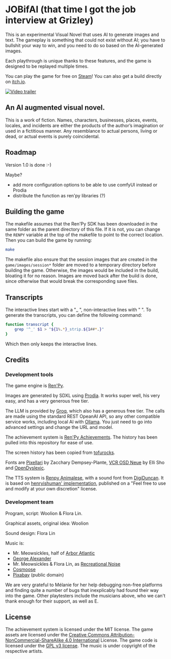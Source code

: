 # JOBifAI (that time I got the job interview at Grizley)

This is an experimental Visual Novel that uses AI to generate images and text.
The gameplay is something that could not exist without AI; you have to bullshit your way to win, and you need to do so based on the AI-generated images.

Each playthrough is unique thanks to these features, and the game is designed to be replayed multiple times.

You can play the game for free on [Steam](https://store.steampowered.com/app/3248650/JOBifAI/)!
You can also get a build directly on [itch.io](https://woolion.itch.io/jobifai).

[![Video trailer](https://img.youtube.com/vi/j1NsyamimcQ/maxresdefault.jpg)](https://www.youtube.com/watch?v=j1NsyamimcQ)

## An AI augmented visual novel.

This is a work of fiction. 
Names, characters, businesses, places, events, locales, and incidents are either the products of the author’s imagination or used in a fictitious manner. Any resemblance to actual persons, living or dead, or actual events is purely coincidental.

## Roadmap

Version 1.0 is done :-)

Maybe?
- add more configuration options to be able to use comfyUI instead or Prodia
- distribute the function as ren'py libraries (?)

## Building the game

The makefile assumes that the Ren'Py SDK has been downloaded in the same folder as the parent directory of this file. If it is not, you can change the `RENPY` variable at the top of  the makefile to point to the correct location. Then you can build the game by running:

```bash
make
```

The makefile also ensure that the session images that are created in the `game/images/session*` folder are moved to a temporary directory before building the game.
Otherwise, the images would be included in the build, bloating it for no reason.
Images are moved back after the build is done, since otherwise that would break the corresponding save files.

## Transcripts

The interactive lines start with a "_   ", non-interactive lines with "    ".
To generate the transcripts, you can define the following command:

```bash
function transcript {
    grep '^_' $1 > "${1%.*}_strip.${1##*.}"
}
```
Which then only keeps the interactive lines.

## Credits

### Development tools
The game engine is [Ren'Py](https://www.renpy.org/).

Images are generated by SDXL using [Prodia](https://prodia.com/). 
It works super well, his very easy, and has a very generous free tier.

The LLM is provided by [Groq](https://groq.com/), which also has a generous free tier.
The calls are made using the standard REST OpeanAI API, so any other compatible service works, including local AI with [Ollama](https://github.com/ollama/ollama). 
You just need to go into advanced settings and change the URL and model.

The achievement system is [Ren'Py Achievements](https://github.com/shawna-p/RenPy-Achievements/).
The history has been pulled into this repository for ease of use.

The screen history has been copied from [tofurocks](https://tofurocks.itch.io/renpy-history).

Fonts are [Pixellari](https://www.dafont.com/pixellari.font) by Zacchary Dempsey-Plante, [VCR OSD Neue](https://www.dafont.com/vcrosdneue.font) by Elli Sho and [OpenDyslexic](https://opendyslexic.org/).

The TTS system is [Renpy Animalese](https://github.com/abrookst/Renpy8-Animalese), with a sound font from [DigiDuncan](https://github.com/DigiDuncan/animalese.py). It is based on [henryishuman' implementation](https://github.com/ztc0611/Ren-py-Animalese), published on a "Feel free to use and modify at your own discretion" license.

### Development team

Program, script: Woolion & Flora Lin.

Graphical assets, original idea: Woolion

Sound design: Flora Lin

Music is:
- Mr. Meowsickles, half of [Arbor Atlantic](https://arboratlantic.bandcamp.com)
- [George Alexander](https://georgealexander.bandcamp.com/)
- Mr. Meowsickles & Flora Lin, as [Recreational Noise](https://recreationalnoise.bandcamp.com/)
- [Cosmoose](https://cosmoose.bandcamp.com/)
- [Pixabay](https://pixabay.com/) (public domain)

We are very grateful to Mélanie for her help debugging non-free platforms and finding quite a number of bugs that inexplicably had found their way into the game. 
Other playtesters include the musicians above, who we can't thank enough for their support, as well as E. 

## License

The achievement system is licensed under the MIT license.
The game assets are licensed under the [Creative Commons Attribution-NonCommercial-ShareAlike 4.0 International](https://creativecommons.org/licenses/by-nc/4.0/) License.
The game code is licensed under the [GPL v3 license](https://www.gnu.org/licenses/gpl-3.0.html).
The music is under copyright of the respective artists.
